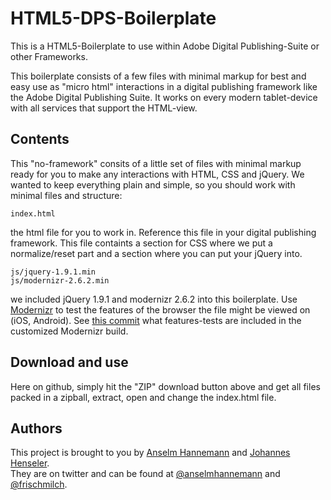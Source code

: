 HTML5-DPS-Boilerplate
=====================

This is a HTML5-Boilerplate to use within Adobe Digital Publishing-Suite or other Frameworks.

This boilerplate consists of a few files with minimal markup for best and easy use as "micro html" interactions in a digital publishing framework like the Adobe Digital Publishing Suite. It works on every modern tablet-device with all services that support the HTML-view.


Contents
--------

This "no-framework" consits of a little set of files with minimal markup ready for you to make any interactions with HTML, CSS and jQuery. We wanted to keep everything plain and simple, so you should work with minimal files and structure:

	index.html
the html file for you to work in. Reference this file in your digital publishing framework.
This file containts a section for CSS where we put a normalize/reset part and a section where you can put your jQuery into.

	js/jquery-1.9.1.min
	js/modernizr-2.6.2.min
we included jQuery 1.9.1 and modernizr 2.6.2 into this boilerplate. Use [Modernizr](http://modernizr.com) to test the features of the browser the file might be viewed on (iOS, Android). See [this commit](https://github.com/anselmh/HTML5-DPS-Boilerplate/commit/71f206958b8a56142e4ddb27885fc80241533311) what features-tests are included in the customized Modernizr build.


Download and use
----------------

Here on github, simply hit the "ZIP" download button above and get all files packed in a zipball, extract, open and change the index.html file.


Authors
-------

This project is brought to you by [Anselm Hannemann](http://anselm-hannemann.com "Anselm's Portfolio") and [Johannes Henseler](http://nordsueddesign.de "Johannes' Portfolio").  
They are on twitter and can be found at [@anselmhannemann](https://twitter.com/#!/anselmhannemann) and [@frischmilch](https://twitter.com/#!/frischmilch).